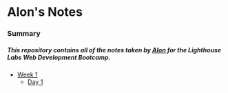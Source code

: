 # Alon's Notes

### Summary

##### This repository contains all of the notes taken by [Alon](https://github.com/RodoMark/) for the Lighthouse Labs Web Development Bootcamp.

- [Week 1](/Week_1)
  - [Day 1](/Week1/Day_1)
